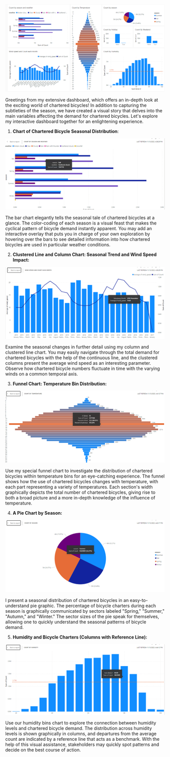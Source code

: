![alt text](https://github.com/robbytbg/Port2/blob/main/Data%20Visualization/Dashboard.PNG)

Greetings from my extensive dashboard, which offers an in-depth look at the exciting world of chartered bicycles! In addition to capturing the subtleties of the season, we have created a visual story that delves into the main variables affecting the demand for chartered bicycles. Let's explore my interactive dashboard together for an enlightening experience.

1. **Chart of Chartered Bicycle Seasonal Distribution**:

![alt text](https://github.com/robbytbg/Port2/blob/main/Data%20Visualization/related%20images/tile1.PNG)
  
  The bar chart elegantly tells the seasonal tale of chartered bicycles at a glance. The color-coding of each season is a visual feast that makes the cyclical pattern of bicycle demand instantly apparent. You may add an interactive overlay that puts you in charge of your own exploration by hovering over the bars to see detailed information into how chartered bicycles are used in particular weather conditions.

2. **Clustered Line and Column Chart: Seasonal Trend and Wind Speed Impact:**

![alt text](https://github.com/robbytbg/Port2/blob/main/Data%20Visualization/related%20images/tile2.PNG)

  Examine the seasonal changes in further detail using my column and clustered line chart. You may easily navigate through the total demand for chartered bicycles with the help of the continuous line, and the clustered columns present the average wind speed as an interesting parameter. Observe how chartered bicycle numbers fluctuate in time with the varying winds on a common temporal axis.

3. **Funnel Chart: Temperature Bin Distribution:**

![alt text](https://github.com/robbytbg/Port2/blob/main/Data%20Visualization/related%20images/tile3.PNG)
   
  Use my special funnel chart to investigate the distribution of chartered bicycles within temperature bins for an eye-catching experience. The funnel shows how the use of chartered bicycles changes with temperature, with each part representing a variety of temperatures. Each section's width graphically depicts the total number of chartered bicycles, giving rise to both a broad picture and a more in-depth knowledge of the influence of temperature.

4. **A Pie Chart by Season:**

![alt text](https://github.com/robbytbg/Port2/blob/main/Data%20Visualization/related%20images/tile4.PNG)

  I present a seasonal distribution of chartered bicycles in an easy-to-understand pie graphic. The percentage of bicycle charters during each season is graphically communicated by sectors labeled "Spring," "Summer," "Autumn," and "Winter." The sector sizes of the pie speak for themselves, allowing one to quickly understand the seasonal patterns of bicycle demand.

5. **Humidity and Bicycle Charters (Columns with Reference Line):**

![alt text](https://github.com/robbytbg/Port2/blob/main/Data%20Visualization/related%20images/tile5.PNG)

   Use our humidity bins chart to explore the connection between humidity levels and chartered bicycle demand. The distribution across humidity levels is shown graphically in columns, and departures from the average count are indicated by a reference line that acts as a benchmark. With the help of this visual assistance, stakeholders may quickly spot patterns and decide on the best course of action.

